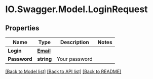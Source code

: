 # IO.Swagger.Model.LoginRequest
## Properties

Name | Type | Description | Notes
------------ | ------------- | ------------- | -------------
**Login** | [**Email**](Email.md) |  | 
**Password** | **string** | Your password | 

[[Back to Model list]](../README.md#documentation-for-models) [[Back to API list]](../README.md#documentation-for-api-endpoints) [[Back to README]](../README.md)

